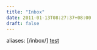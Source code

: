 ```yaml
---
title: "Inbox"
date: 2011-01-13T08:27:37+08:00
draft: false
---
```


aliases: [/inbox/]
[test](./test)
